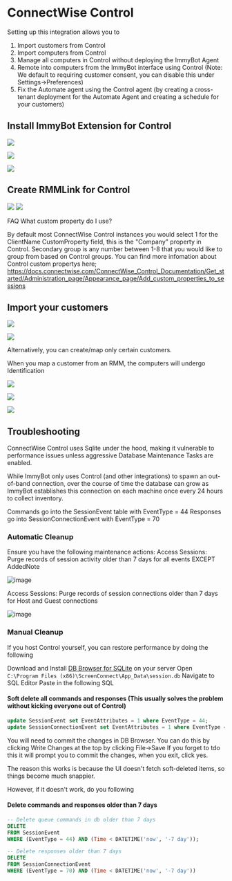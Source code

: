 # ConnectWise Control

Setting up this integration allows you to
1. Import customers from Control
2. Import computers from Control
3. Manage all computers in Control without deploying the ImmyBot Agent
4. Remote into computers from the ImmyBot interface using Control (Note: We default to requiring customer consent, you can disable this under Settings->Preferences)
5. Fix the Automate agent using the Control agent (by creating a cross-tenant deployment for the Automate Agent and creating a schedule for your customers)

## Install ImmyBot Extension for Control

![](./.vitepress/images/2021-03-23-19-12-34.png)

![](./.vitepress/images/2021-03-23-19-13-56.png)

![](./.vitepress/images/2021-03-23-19-17-38.png)

## Create RMMLink for Control

![](./.vitepress/images/2022-01-26-00-11-38.png)
![](./.vitepress/images/2022-01-26-00-09-33.png)

FAQ
What custom property do I use?

By default most ConnectWise Control instances you would select 1 for the ClientName CustomProperty field, this is the "Company" property in Control.
Secondary group is any number between 1-8 that you would like to group from based on Control groups.
You can find more infomation about Control custom propertys here;
https://docs.connectwise.com/ConnectWise_Control_Documentation/Get_started/Administration_page/Appearance_page/Add_custom_properties_to_sessions

## Import your customers

![](./.vitepress/images/2021-03-23-18-57-19.png)

![](./.vitepress/images/2021-03-23-19-01-36.png)

Alternatively, you can create/map only certain customers.

When you map a customer from an RMM, the computers will undergo Identification

![](./.vitepress/images/2021-03-23-19-21-03.png)

![](./.vitepress/images/2021-03-23-19-24-06.png)

![](./.vitepress/images/2021-03-23-19-08-30.png)

## Troubleshooting

ConnectWise Control uses Sqlite under the hood, making it vulnerable to performance issues unless aggressive Database Maintenance Tasks are enabled.

While ImmyBot only uses Control (and other integrations) to spawn an out-of-band connection, over the course of time the database can grow as ImmyBot establishes this connection on each machine once every 24 hours to collect inventory.

Commands go into the SessionEvent table with EventType = 44
Responses go into SessionConnectionEvent with EventType = 70

### Automatic Cleanup
Ensure you have the following maintenance actions:
Access Sessions: Purge records of session activity older than 7 days for all events EXCEPT AddedNote

![image](https://user-images.githubusercontent.com/1424395/160918827-b5de85c0-b528-46cc-bb21-5815fcb07fd0.png)

Access Sessions: Purge records of session connections older than 7 days for Host and Guest connections

![image](https://user-images.githubusercontent.com/1424395/160918906-6d6c0485-fe57-4ff8-b52f-99fa03b4cd74.png)

### Manual Cleanup

If you host Control yourself, you can restore performance by doing the following

Download and Install [DB Browser for SQLite](https://sqlitebrowser.org/) on your server
Open `C:\Program Files (x86)\ScreenConnect\App_Data\session.db`
Navigate to SQL Editor
Paste in the following SQL

#### Soft delete all commands and responses (This usually solves the problem without kicking everyone out of Control)
```sql
update SessionEvent set EventAttributes = 1 where EventType = 44;
update SessionConnectionEvent set EventAttributes = 1 where EventType = 70;
```
You will need to commit the changes in DB Browser. You can do this by clicking Write Changes at the top by clicking File->Save
If you forget to tdo this it will prompt you to commit the changes, when you exit, click yes.

The reason this works is because the UI doesn't fetch soft-deleted items, so things become much snappier.

However, if it doesn't work, do you following

#### Delete commands and responses older than 7 days
```sql
-- Delete queue commands in db older than 7 days
DELETE
FROM SessionEvent
WHERE (EventType = 44) AND (Time < DATETIME('now', '-7 day'));

-- Delete responses older than 7 days
DELETE
FROM SessionConnectionEvent
WHERE (EventType = 70) AND (Time < DATETIME('now', '-7 day'))
```


